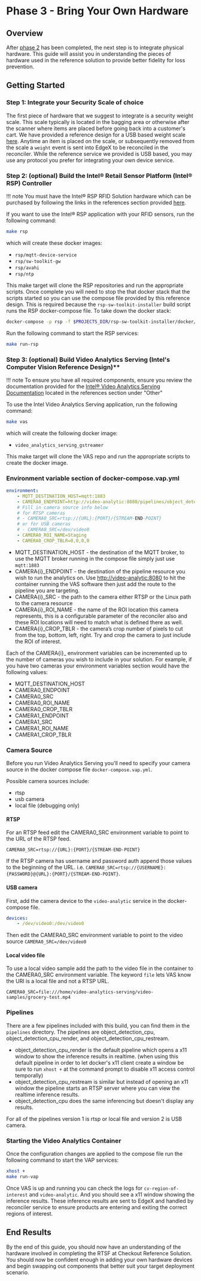 # Phase 3 - Bring Your Own Hardware

## Overview

After [phase 2](./phase2.md) has been completed, the next step is to integrate physical hardware. This guide will assist you in understanding the pieces of hardware used in the reference solution to provide better fidelity for loss prevention.

## Getting Started


### Step 1: Integrate your Security Scale of choice 

The first piece of hardware that we suggest to integrate is a security weight scale. This scale typically is located in the bagging area or otherwise after the scanner where items are placed before going back into a customer's cart. We have provided a reference design for a USB based weight scale [here](https://github.com/intel-iot-devkit/rtsf-at-checkout-reference-design/tree/master/rtsf-at-checkout-device-scale). Anytime an item is placed on the scale, or subsequently removed from the scale a `weight` event is sent into EdgeX to be reconciled in the reconciler. While the reference service we provided is USB based, you may use any protocol you prefer for integrating your own device service.

### Step 2: (optional) Build the Intel® Retail Sensor Platform (Intel® RSP) Controller 

!!! note 
    You must have the Intel® RSP RFID Solution hardware which can be purchased by following the links in the references section provided [here](../references.md#intel-rsp-rfid-solution). 
    
If you want to use the Intel® RSP application with your RFID sensors, run the following command:

``` sh
make rsp
```

which will create these docker images:

- `rsp/mqtt-device-service`
- `rsp/sw-toolkit-gw`
- `rsp/avahi`
- `rsp/ntp`

This make target will clone the RSP repositories and run the appropriate scripts. Once complete you will need to stop the that docker stack that the scripts started so you can use the compose file provided by this reference design. This is required because the `rsp-sw-toolkit-installer` build script runs the RSP docker-compose file. To take down the docker stack:

``` sh
docker-compose -p rsp -f $PROJECTS_DIR/rsp-sw-toolkit-installer/docker/compose/docker-compose.yml down
```

Run the following command to start the RSP services:

``` sh
make run-rsp
```



### Step 3: (optional) Build Video Analytics Serving (Intel's Computer Vision Reference Design)** 

!!! note
    To ensure you have all required components, ensure you review the documentation provided for the [Intel® Video Analytics Serving Documentation](../references.md#other) located in the references section under "Other"

To use the Intel Video Analytics Serving application, run the following command:

``` sh
make vas
```

which will create the following docker image:

- `video_analytics_serving_gstreamer`

This make target will clone the VAS repo and run the appropriate scripts to create the docker image.

### Environment variable section of docker-compose.vap.yml

``` yaml
environment:
    - MQTT_DESTINATION_HOST=mqtt:1883
    - CAMERA0_ENDPOINT=http://video-analytic:8080/pipelines/object_detection_cpu_render/1
    # Fill in camera source info below
    # for RTSP cameras
    # - CAMERA0_SRC=rtsp://{URL}:{PORT}/{STREAM-END-POINT}
    # or for USB cameras
    # - CAMERA0_SRC=/dev/video0
    - CAMERA0_ROI_NAME=Staging
    - CAMERA0_CROP_TBLR=0,0,0,0
```

- MQTT_DESTINATION_HOST - the destination of the MQTT broker, to use the MQTT broker running in the compose file simply just use `mqtt:1883` 
- CAMERA{i}_ENDPOINT - the destination of the pipeline resource you wish to run the analytics on. Use [http://video-analytic:8080](http://video-analytic:8080/) to hit the container running the VAS software then just add the route to the pipeline you are targeting. 
- CAMERA{i}_SRC - the path to the camera either RTSP or the Linux path to the camera resource 
- CAMERA{i}_ROI_NAME - the name of the ROI location this camera represents, this is a configurable parameter of the reconciler also and these ROI locations will need to match what is defined there as well. 
- CAMERA{i}_CROP_TBLR - the camera’s crop number of pixels to cut from the top, bottom, left, right. Try and crop the camera to just include the ROI of interest.

Each of the CAMERA{i}_ environment variables can be incremented up to the number of cameras you wish to include in your solution.  For example, if you have two cameras your environment variables section would have the following values: 

- MQTT_DESTINATION_HOST
- CAMERA0_ENDPOINT
- CAMERA0_SRC
- CAMERA0_ROI_NAME
- CAMERA0_CROP_TBLR
- CAMERA1_ENDPOINT
- CAMERA1_SRC
- CAMERA1_ROI_NAME
- CAMERA1_CROP_TBLR

### Camera Source
Before you run Video Analytics Serving you'll need to specify your camera source in the docker compose file `docker-compose.vap.yml`.

Possible camera sources include:

- rtsp
- usb camera
- local file (debugging only)

#### RTSP

For an RTSP feed edit the CAMERA0_SRC environment variable to point to the URL of the RTSP feed.

`CAMERA0_SRC=rtsp://{URL}:{PORT}/{STREAM-END-POINT}`

If the RTSP camera has username and password auth append those values to the beginning of the URL. i.e. `CAMERA0_SRC=rtsp://{USERNAME}:{PASSWORD}@{URL}:{PORT}/{STREAM-END-POINT}`.

#### USB camera
First, add the camera device to the `video-analytic` service in the docker-compose file.

``` yaml
devices:
    - /dev/video0:/dev/video0
```

Then edit the CAMERA0_SRC environment variable to point to the video source
`CAMERA0_SRC=/dev/video0`

#### Local video file

To use a local video sample add the path to the video file in the container to the CAMERA0_SRC environment variable.  The keyword `file` lets VAS know the URI is a local file and not a RTSP URL.

`CAMERA0_SRC=file:///home/video-analytics-serving/video-samples/grocery-test.mp4`

### Pipelines

There are a few pipelines included with this build, you can find them in the `pipelines` directory.  The pipelines are object_detection_cpu, object_detection_cpu_render, and object_detection_cpu_restream.  

- object_detection_cpu_render is the default pipeline which opens a x11 window to show the inference results in realtime.  (when using this default pipeline in order to let docker's x11 client create a window be sure to run `xhost +` at the command prompt to disable x11 access control temporally)
- object_detection_cpu_restream is similar but instead of opening an x11 window the pipeline starts an RTSP server where you can view the realtime inference results.
- object_detection_cpu does the same inferencing but doesn't display any results.

For all of the pipelines version 1 is rtsp or local file and version 2 is USB camera.

### Starting the Video Analytics Container

Once the configuration changes are applied to the compose file run the following command to start the VAP services:

``` sh
xhost +
make run-vap
```

Once VAS is up and running you can check the logs for `cv-region-of-interest` and `video-analytic`.  And you should see a x11 window showing the inference results.  These inference results are sent to EdgeX and handled by reconciler service to ensure products are entering and exiting the correct regions of interest.

## End Results

By the end of this guide, you should now have an understanding of the hardware involved in completing the RTSF at Checkout Reference Solution. You should now be confident enough in adding your own hardware devices and begin swapping out components that better suit your target deployment scenario.
